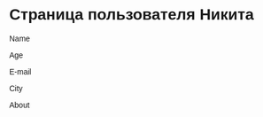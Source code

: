 <html lang="en">
<head>
    <meta charset="UTF-8">
    <title>PHP-27-1</title>
    <style>
        body {
            font-family: sans-serif;
        }
        div.div-1 {
            margin-left: 3rem;
        }
    </style>
</head>
<body>
<?php
    $name = "Никита";
    $age = "30";
    $email = "91nickel@gmail.com";
    $city = "Электросталь";
    $about = "что-то о себе";
?>
<h1>Страница пользователя Никита</h1>
<p>Name</p>
<div class="div-1"><?php echo $name; ?></div>
<p>Age</p>
<div class="div-1"><?php echo $age; ?></div>
<p>E-mail</p>
<div class="div-1"><a href="#"><?php echo $email; ?></a></div>
<p>City</p>
<div class="div-1"><?php echo $city; ?></div>
<p>About</p>
<div class="div-1"><?php echo $about; ?></div>
<br>
</body>
</html>
